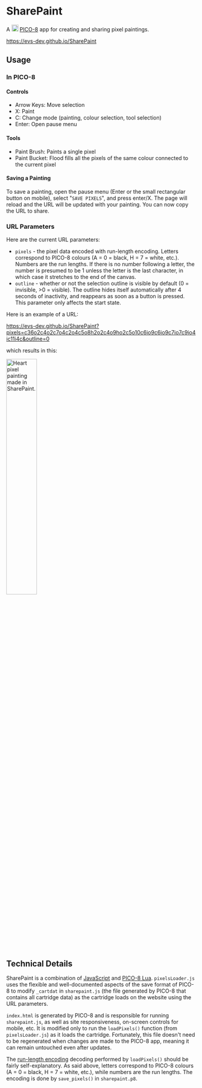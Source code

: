 # SharePaint

A <img src="https://hb.imgix.net/daa4f4f06ae0362be8738d5a33f17ca31bf298b3.png?auto=compress,format&s=353a7629fd36a8da21de78f42f7f4bea" width="18px"/> [PICO-8](https://www.lexaloffle.com/pico-8.php) app for creating and sharing pixel paintings.

https://evs-dev.github.io/SharePaint

## Usage

### In PICO-8

#### Controls

- Arrow Keys: Move selection
- X: Paint
- C: Change mode (painting, colour selection, tool selection)
- Enter: Open pause menu

#### Tools

- Paint Brush: Paints a single pixel
- Paint Bucket: Flood fills all the pixels of the same colour connected to the current pixel

#### Saving a Painting

To save a painting, open the pause menu (Enter or the small rectangular button on mobile), select "`SAVE PIXELS`", and press enter/X. The page will reload and the URL will be updated with your painting. You can now copy the URL to share.

### URL Parameters

Here are the current URL parameters:
- `pixels` - the pixel data encoded with run-length encoding. Letters correspond to PICO-8 colours (A = 0 = black, H = 7 = white, etc.). Numbers are the run lengths. If there is no number following a letter, the number is presumed to be 1 unless the letter is the last character, in which case it stretches to the end of the canvas.
- `outline` - whether or not the selection outline is visible by default (0 = invisible, >0 = visible). The outline hides itself automatically after 4 seconds of inactivity, and reappears as soon as a button is pressed. This parameter only affects the start state.

Here is an example of a URL:

https://evs-dev.github.io/SharePaint?pixels=c36o2c4o2c7o4c2o4c5o8h2o2c4o9ho2c5o10c6io9c6io9c7io7c9io4ic11i4c&outline=0

which results in this:

<a href="https://evs-dev.github.io/SharePaint?pixels=c36o2c4o2c7o4c2o4c5o8h2o2c4o9ho2c5o10c6io9c6io9c7io7c9io4ic11i4c&outline=0">
  <img src="https://i.imgur.com/GdQbvAh.png" width="40%" alt="Heart pixel painting made in SharePaint."/>
</a>

## Technical Details

SharePaint is a combination of [JavaScript](https://www.javascript.com/) and [PICO-8 Lua](https://pico-8.fandom.com/wiki/Lua). `pixelsLoader.js` uses the flexible and well-documented aspects of the save format of PICO-8 to modify `_cartdat` in `sharepaint.js` (the file generated by PICO-8 that contains all cartridge data) as the cartridge loads on the website using the URL parameters.

`index.html` is generated by PICO-8 and is responsible for running `sharepaint.js`, as well as site responsiveness, on-screen controls for mobile, etc. It is modified only to run the `loadPixels()` function (from `pixelsLoader.js`) as it loads the cartridge. Fortunately, this file doesn't need to be regenerated when changes are made to the PICO-8 app, meaning it can remain untouched even after updates.

The [run-length encoding](https://en.wikipedia.org/wiki/Run-length_encoding) decoding performed by `loadPixels()` should be fairly self-explanatory. As said above, letters correspond to PICO-8 colours (A = 0 = black, H = 7 = white, etc.), while numbers are the run lengths. The encoding is done by `save_pixels()` in `sharepaint.p8`.
